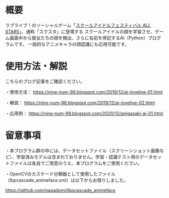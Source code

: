 # 概要

ラブライブ！のソーシャルゲーム「[スクールアイドルフェスティバル ALL STARS](https://lovelive-as.bushimo.jp/)」、通称「スクスタ」に登場する
スクールアイドルの顔を学習させ、ゲーム画面中から彼女たちの顔を検出、さらに名前を併記するAI（Python）プログラムです。
一般的なアニメキャラの顔認識にも応用可能です。



# 使用方法・解説

こちらのブログ記事をご確認ください。

・使用方法： https://nine-num-98.blogspot.com/2019/12/ai-lovelive-01.html

・解説： https://nine-num-98.blogspot.com/2019/12/ai-lovelive-02.html

・応用例： https://nine-num-98.blogspot.com/2020/12/anigasaki-ai-01.html


# 留意事項

・本プログラム群の中には、データセットファイル（スクリーンショット画像など）、学習済みモデルは含まれておりません。学習・認識テスト用のデータセットファイルは各自でご用意のうえ、本プログラムをご使用ください。

・OpenCVのカスケード分類器として使用したファイル（lbpcascade_animeface.xml）は以下からお借りしました。

https://github.com/nagadomi/lbpcascade_animeface
